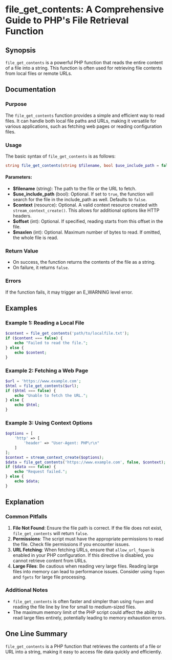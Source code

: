 <!--
Meta Description: # file_get_contents: A Comprehensive Guide to PHP's File Retrieval Function ## Synopsis `file_get_contents` is a powerful PHP function that reads the ...
Meta Keywords: file, file_get_contents, php, function, files
-->

# file_get_contents: A Comprehensive Guide to PHP's File Retrieval Function

## Synopsis
`file_get_contents` is a powerful PHP function that reads the entire content of a file into a string. This function is often used for retrieving file contents from local files or remote URLs.

## Documentation

### Purpose
The `file_get_contents` function provides a simple and efficient way to read files. It can handle both local file paths and URLs, making it versatile for various applications, such as fetching web pages or reading configuration files.

### Usage
The basic syntax of `file_get_contents` is as follows:

```php
string file_get_contents(string $filename, bool $use_include_path = false, resource $context = null, int $offset = 0, int $maxlen = null);
```

#### Parameters:
- **$filename** (string): The path to the file or the URL to fetch.
- **$use_include_path** (bool): Optional. If set to `true`, the function will search for the file in the include_path as well. Defaults to `false`.
- **$context** (resource): Optional. A valid context resource created with `stream_context_create()`. This allows for additional options like HTTP headers.
- **$offset** (int): Optional. If specified, reading starts from this offset in the file.
- **$maxlen** (int): Optional. Maximum number of bytes to read. If omitted, the whole file is read.

### Return Value
- On success, the function returns the contents of the file as a string.
- On failure, it returns `false`.

### Errors
If the function fails, it may trigger an E_WARNING level error.

## Examples

### Example 1: Reading a Local File
```php
$content = file_get_contents('path/to/localfile.txt');
if ($content === false) {
    echo "Failed to read the file.";
} else {
    echo $content;
}
```

### Example 2: Fetching a Web Page
```php
$url = 'https://www.example.com';
$html = file_get_contents($url);
if ($html === false) {
    echo "Unable to fetch the URL.";
} else {
    echo $html;
}
```

### Example 3: Using Context Options
```php
$options = [
    'http' => [
        'header' => "User-Agent: PHP\r\n"
    ]
];
$context = stream_context_create($options);
$data = file_get_contents('https://www.example.com', false, $context);
if ($data === false) {
    echo "Request failed.";
} else {
    echo $data;
}
```

## Explanation

### Common Pitfalls
1. **File Not Found**: Ensure the file path is correct. If the file does not exist, `file_get_contents` will return `false`.
2. **Permissions**: The script must have the appropriate permissions to read the file. Check file permissions if you encounter issues.
3. **URL Fetching**: When fetching URLs, ensure that `allow_url_fopen` is enabled in your PHP configuration. If this directive is disabled, you cannot retrieve content from URLs.
4. **Large Files**: Be cautious when reading very large files. Reading large files into memory can lead to performance issues. Consider using `fopen` and `fgets` for large file processing.

### Additional Notes
- `file_get_contents` is often faster and simpler than using `fopen` and reading the file line by line for small to medium-sized files.
- The maximum memory limit of the PHP script could affect the ability to read large files entirely, potentially leading to memory exhaustion errors.

## One Line Summary
`file_get_contents` is a PHP function that retrieves the contents of a file or URL into a string, making it easy to access file data quickly and efficiently.